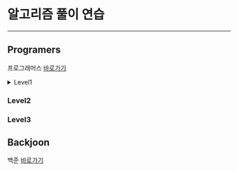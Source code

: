 # 알고리즘 풀이 연습
---
## Programers
프로그래머스 [바로가기](https://programmers.co.kr/)



<details>
<summary>Level1</summary>
<div markdown = "1">
    - 1845.폰켓몬
    - 12901.2016년
    - 12903.같은숫자는싫어
    - 12910.나누어떨어지는숫자배열
    - 12912.두정수사이의합
    - 12915.문자열내마음대로정렬하기
    - 12916.문자열내의p와y의개수
    - 12917.문자열내림차순으로배치하기
    - 12918.문자열다루기기본
    - 12919.서울에서김서방찾기
    - 12921.소수찾기
    - 12922.수박수박수박수박
    - 12925.문자열을정수로바꾸기
    - 12926.시저암호
    - 12928.약수의합
    - 12930.이상한문자만들기
    - 12931.자릿수더하기
    - 12932.자릿수뒤집어배열로만들기
    - 12933.정수내림차순으로배치하기
    - 12934.정수제곱근판별
    - 12935.제일작은수제거하기
    - 12937.짝수와홀수
    - 12940.최대공약수와최소공배수
</div>
</details>


### Level2
### Level3


## Backjoon
백준 [바로가기](https://www.acmicpc.net/)


